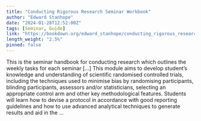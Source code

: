 ```yaml
---
title: "Conducting Rigorous Research Seminar Workbook"
author: "Edward Stanhope"
date: "2024-01-28T12:52:00Z"
tags: [Seminar, Guide]
link: "https://bookdown.org/edward_stanhope/conducting_rigorous_research/"
length_weight: "2.5%"
pinned: false
---
```


This is the seminar handbook for conducting research which outlines the weekly tasks for each seminar [...] This module aims to develop student’s knowledge and understanding of scientific randomised controlled trials, including the techniques used to minimise bias by randomising participants, blinding participants, assessors and/or statisticians, selecting an appropriate control arm and other key methodological features. Students will learn how to devise a protocol in accordance with good reporting guidelines and how to use advanced analytical techniques to generate results and aid in the ...
